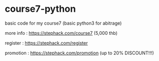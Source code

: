 # course7-python

basic code for my course7 (basic python3 for abitrage)

more info : https://stephack.com/course7 (5,000 thb)

register : https://stephack.com/register

promotion : https://stephack.com/promotion (up to 20% DISCOUNT!!!)
